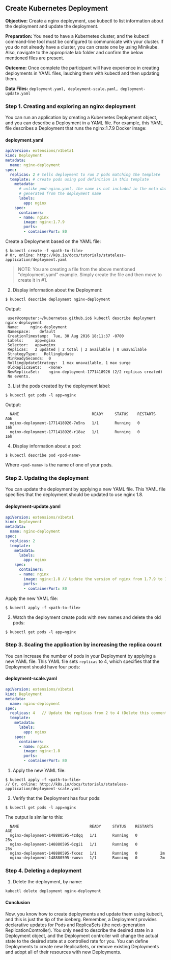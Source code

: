 ## Create Kubernetes Deployment

**Objective:** Create a nginx deployment, use kubectl to list information about the deployment and update the deployment.

**Preparation:** You need to have a Kubernetes cluster, and the kubectl command-line tool must be configured to communicate with your cluster. If you do not already have a cluster, you can create one by using Minikube. Also, navigate to the appropriate lab folder and confirm the below mentioned files are present.

**Outcome:** Once complete the participant will have experience in creating deployments in YAML files, lauching them with kubectl and then updating them.

**Data Files:**  ```deployment.yaml, deployment-scale.yaml, deployment-update.yaml```

### Step 1. Creating and exploring an nginx deployment

You can run an application by creating a Kubernetes Deployment object, and you can describe a Deployment in a YAML file. For example, this YAML file describes a Deployment that runs the nginx:1.7.9 Docker image:  

#### deployment.yaml

  ```yaml
  apiVersion: extensions/v1beta1
  kind: Deployment
  metadata:
    name: nginx-deployment
  spec:
    replicas: 2 # tells deployment to run 2 pods matching the template
    template: # create pods using pod definition in this template
      metadata:
        # unlike pod-nginx.yaml, the name is not included in the meta data as a unique name is
        # generated from the deployment name
        labels:
          app: nginx
      spec:
        containers:
        - name: nginx
          image: nginx:1.7.9
          ports:
          - containerPort: 80
  ```

Create a Deployment based on the YAML file:

  ```
  $ kubectl create -f <path-to-file> 
  # Or, online: http://k8s.io/docs/tutorials/stateless-application/deployment.yaml
  ```

  >NOTE: You are creating a file from the above mentioned "deployment.yaml" example. Simply create the file and then move to create it in #1.

2. Display information about the Deployment:

  ```
  $ kubectl describe deployment nginx-deployment
  ```

Output:

  ```console
   user@computer:~/kubernetes.github.io$ kubectl describe deployment nginx-deployment
   Name:     nginx-deployment
   Namespace:    default
   CreationTimestamp:  Tue, 30 Aug 2016 18:11:37 -0700
   Labels:     app=nginx
   Selector:   app=nginx
   Replicas:   2 updated | 2 total | 2 available | 0 unavailable
   StrategyType:   RollingUpdate
   MinReadySeconds:  0
   RollingUpdateStrategy:  1 max unavailable, 1 max surge
   OldReplicaSets:   <none>
   NewReplicaSet:    nginx-deployment-1771418926 (2/2 replicas created)
   No events.
  ```

3. List the pods created by the deployment label:

  ```
  $ kubectl get pods -l app=nginx
  ```

Output:

 ```console
   NAME                                READY     STATUS    RESTARTS   AGE
   nginx-deployment-1771418926-7o5ns   1/1       Running   0          16h
   nginx-deployment-1771418926-r18az   1/1       Running   0          16h
  ```

4. Display information about a pod:

  ```
  $ kubectl describe pod <pod-name>
  ```

Where `<pod-name>` is the name of one of your pods.

### Step 2. Updating the deployment

You can update the deployment by applying a new YAML file. This YAML file specifies that the deployment should be updated to use nginx 1.8.

#### deployment-update.yaml

  ```yaml
  apiVersion: extensions/v1beta1
  kind: Deployment
  metadata:
    name: nginx-deployment
  spec:
    replicas: 2
    template:
      metadata:
        labels:
          app: nginx
      spec:
        containers:
        - name: nginx
          image: nginx:1.8 // Update the version of nginx from 1.7.9 to 1.8
          ports:
          - containerPort: 80
  ```

Apply the new YAML file:

  ```
  $ kubectl apply -f <path-to-file> 
  ```

2. Watch the deployment create pods with new names and delete the old pods:

  ```
  $ kubectl get pods -l app=nginx
  ```

### Step 3. Scaling the application by increasing the replica count<br>

You can increase the number of pods in your Deployment by applying a new YAML file. This YAML file sets `replicas` to 4, which specifies that the Deployment should have four pods:

#### deployment-scale.yaml

  ```yaml
  apiVersion: extensions/v1beta1
  kind: Deployment
  metadata:
    name: nginx-deployment
  spec:
    replicas: 4   // Update the replicas from 2 to 4 (Delete this comment)
    template:
      metadata:
        labels:
          app: nginx
      spec:
        containers:
        - name: nginx
          image: nginx:1.8
          ports:
          - containerPort: 80
  ```

1. Apply the new YAML file:

  ```
  $ kubectl apply -f <path-to-file> 
  // Or, online: http://k8s.io/docs/tutorials/stateless-application/deployment-scale.yaml
  ```

2. Verify that the Deployment has four pods:

  ```
  $ kubectl get pods -l app=nginx
  ```

The output is similar to this:

 ```console
   NAME                               READY     STATUS    RESTARTS   AGE
   nginx-deployment-148880595-4zdqq   1/1       Running   0          25s
   nginx-deployment-148880595-6zgi1   1/1       Running   0          25s
   nginx-deployment-148880595-fxcez   1/1       Running   0          2m
   nginx-deployment-148880595-rwovn   1/1       Running   0          2m
  ```

### Step 4. Deleting a deployment

1. Delete the deployment, by name:

  ```
  kubectl delete deployment nginx-deployment
  ```

#### Conclusion

Now, you know how to create deployments and update them using kubeclt, and this is just the tip of the iceberg. Remember, a Deployment provides declarative updates for Pods and ReplicaSets (the next-generation ReplicationController). You only need to describe the desired state in a Deployment object, and the Deployment controller will change the actual state to the desired state at a controlled rate for you. You can define Deployments to create new ReplicaSets, or remove existing Deployments and adopt all of their resources with new Deployments.
